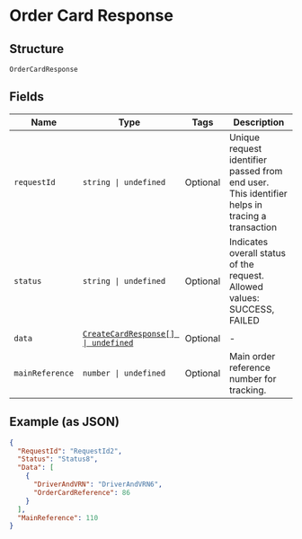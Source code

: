 
# Order Card Response

## Structure

`OrderCardResponse`

## Fields

| Name | Type | Tags | Description |
|  --- | --- | --- | --- |
| `requestId` | `string \| undefined` | Optional | Unique request identifier passed from end user. This identifier helps in tracing a transaction |
| `status` | `string \| undefined` | Optional | Indicates overall status of the request. Allowed values: SUCCESS, FAILED |
| `data` | [`CreateCardResponse[] \| undefined`](../../doc/models/create-card-response.md) | Optional | - |
| `mainReference` | `number \| undefined` | Optional | Main order reference number for tracking. |

## Example (as JSON)

```json
{
  "RequestId": "RequestId2",
  "Status": "Status8",
  "Data": [
    {
      "DriverAndVRN": "DriverAndVRN6",
      "OrderCardReference": 86
    }
  ],
  "MainReference": 110
}
```

